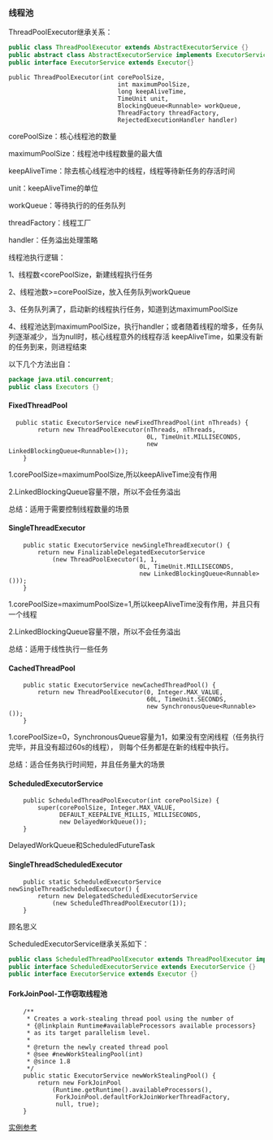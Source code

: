 ### 线程池
ThreadPoolExecutor继承关系：
```java
public class ThreadPoolExecutor extends AbstractExecutorService {}
public abstract class AbstractExecutorService implements ExecutorService {}
public interface ExecutorService extends Executor{}


```
```
public ThreadPoolExecutor(int corePoolSize,
                              int maximumPoolSize,
                              long keepAliveTime,
                              TimeUnit unit,
                              BlockingQueue<Runnable> workQueue,
                              ThreadFactory threadFactory,
                              RejectedExecutionHandler handler)
```
corePoolSize：核心线程池的数量

maximumPoolSize：线程池中线程数量的最大值

keepAliveTime：除去核心线程池中的线程，线程等待新任务的存活时间

unit：keepAliveTime的单位

workQueue：等待执行的的任务队列

threadFactory：线程工厂

handler：任务溢出处理策略

线程池执行逻辑：

1、线程数<corePoolSize，新建线程执行任务

2、线程池数>=corePoolSize，放入任务队列workQueue

3、任务队列满了，启动新的线程执行任务，知道到达maximumPoolSize

4、线程池达到maximumPoolSize，执行handler；或者随着线程的增多，任务队列逐渐减少，当为null时，核心线程意外的线程存活
keepAliveTime，如果没有新的任务到来，则进程结束

以下几个方法出自：
```java
package java.util.concurrent;
public class Executors {}
```
#### FixedThreadPool
```
  public static ExecutorService newFixedThreadPool(int nThreads) {
        return new ThreadPoolExecutor(nThreads, nThreads,
                                      0L, TimeUnit.MILLISECONDS,
                                      new LinkedBlockingQueue<Runnable>());
    }
```
1.corePoolSize=maximumPoolSize,所以keepAliveTime没有作用

2.LinkedBlockingQueue容量不限，所以不会任务溢出

总结：适用于需要控制线程数量的场景

#### SingleThreadExecutor
```
    public static ExecutorService newSingleThreadExecutor() {
        return new FinalizableDelegatedExecutorService
            (new ThreadPoolExecutor(1, 1,
                                    0L, TimeUnit.MILLISECONDS,
                                    new LinkedBlockingQueue<Runnable>()));
    }
```
1.corePoolSize=maximumPoolSize=1,所以keepAliveTime没有作用，并且只有一个线程

2.LinkedBlockingQueue容量不限，所以不会任务溢出

总结：适用于线性执行一些任务

#### CachedThreadPool
```
    public static ExecutorService newCachedThreadPool() {
        return new ThreadPoolExecutor(0, Integer.MAX_VALUE,
                                      60L, TimeUnit.SECONDS,
                                      new SynchronousQueue<Runnable>());
    }
```
1.corePoolSize=0，SynchronousQueue容量为1，如果没有空闲线程（任务执行完毕，并且没有超过60s的线程），
则每个任务都是在新的线程中执行。

总结：适合任务执行时间短，并且任务量大的场景

#### ScheduledExecutorService
```
    public ScheduledThreadPoolExecutor(int corePoolSize) {
        super(corePoolSize, Integer.MAX_VALUE,
              DEFAULT_KEEPALIVE_MILLIS, MILLISECONDS,
              new DelayedWorkQueue());
    }
```
DelayedWorkQueue和ScheduledFutureTask

#### SingleThreadScheduledExecutor
```
    public static ScheduledExecutorService newSingleThreadScheduledExecutor() {
        return new DelegatedScheduledExecutorService
            (new ScheduledThreadPoolExecutor(1));
    }

```
顾名思义

ScheduledExecutorService继承关系如下：
```java
public class ScheduledThreadPoolExecutor extends ThreadPoolExecutor implements ScheduledExecutorService{} 
public interface ScheduledExecutorService extends ExecutorService {}
public interface ExecutorService extends Executor {}
```
#### ForkJoinPool-工作窃取线程池
```
    /**
     * Creates a work-stealing thread pool using the number of
     * {@linkplain Runtime#availableProcessors available processors}
     * as its target parallelism level.
     *
     * @return the newly created thread pool
     * @see #newWorkStealingPool(int)
     * @since 1.8
     */
    public static ExecutorService newWorkStealingPool() {
        return new ForkJoinPool
            (Runtime.getRuntime().availableProcessors(),
             ForkJoinPool.defaultForkJoinWorkerThreadFactory,
             null, true);
    }

```
[实例参考](../../kotlin/concurrency/scan_file/ForkJoinPool.md)